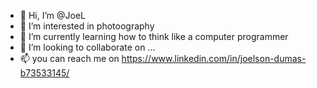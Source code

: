 - 👋 Hi, I’m @JoeL
- 👀 I’m interested in photoography
- 🌱 I’m currently learning how to think like a computer  programmer
- 💞️ I’m looking to collaborate on ...
- 📫 you can reach me on https://www.linkedin.com/in/joelson-dumas-b73533145/

<!---
FunnyJoel/FunnyJoel is a ✨ special ✨ repository because its `README.md` (this file) appears on your GitHub profile.
You can click the Preview link to take a look at your changes.
--->
